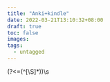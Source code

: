 ```yaml
---
title: "Anki+kindle"
date: 2022-03-21T13:10:32+08:00
draft: true
toc: false
images:
tags:
  - untagged
---
```


(?<=(^[\S]*))\s
